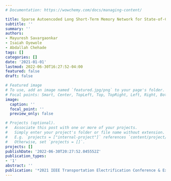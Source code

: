 ```yaml
---
# Documentation: https://wowchemy.com/docs/managing-content/

title: Sparse Autoencoded Long Short-Term Memory Network for State-of-Charge Estimations
subtitle: ''
summary: ''
authors:
- Mayuresh Savargaonkar
- Isaiah Oyewole
- Abdallah Chehade
tags: []
categories: []
date: '2021-01-01'
lastmod: 2022-06-30T16:27:52-04:00
featured: false
draft: false

# Featured image
# To use, add an image named `featured.jpg/png` to your page's folder.
# Focal points: Smart, Center, TopLeft, Top, TopRight, Left, Right, BottomLeft, Bottom, BottomRight.
image:
  caption: ''
  focal_point: ''
  preview_only: false

# Projects (optional).
#   Associate this post with one or more of your projects.
#   Simply enter your project's folder or file name without extension.
#   E.g. `projects = ["internal-project"]` references `content/project/deep-learning/index.md`.
#   Otherwise, set `projects = []`.
projects: []
publishDate: '2022-06-30T20:27:52.045552Z'
publication_types:
- '1'
abstract: ''
publication: '*2021 IEEE Transportation Electrification Conference & Expo (ITEC)*'
---
```

